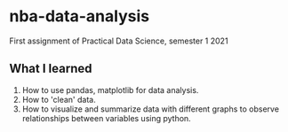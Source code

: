 # nba-data-analysis
First assignment of Practical Data Science, semester 1 2021

## What I learned
1. How to use pandas, matplotlib for data analysis.
2. How to 'clean' data.
3. How to visualize and summarize data with different graphs to observe relationships between variables using python.
